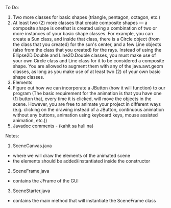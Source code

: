 To Do:

1. Two more classes for basic shapes (triangle, pentagon, octagon, etc.)
2. At least two (2) more classes that create composite shapes — a composite shape is onethat is created using a  combination of two or more instances of your basic shape classes. For example, you can create a Sun class, and inside that class, there is a Circle object (from the class that you created) for the sun's center, and a few Line objects (also from the class that you created) for the rays. Instead of using the Ellipse2D.Double and Line2D.Double classes, you must make use of your own Circle class and Line class for it to be considered a composite shape. You are allowed to augment them with any of the java.awt.geom classes, as long as you make use of at least two (2) of your own basic shape classes.
3. Elements
4. Figure out how we can incorporate a JButton (how it will function) to our program (The basic requirement for the animation is that you have one (1) button that, every time it is clicked, will move the objects in the scene. However, you are free to animate your project in different ways (e.g. clicking on the drawing instead of a JButton, continuous animation without any buttons, animation using keyboard keys, mouse assisted animation, etc.))
5. Javadoc comments - (kahit sa huli na)


Notes:

1. SceneCanvas.java
- where we will draw the elements of the animated scene
- the elements should be added/instantiated inside the constructor
2. SceneFrame.java
- contains the JFrame of the GUI
3. SceneStarter.java
- contains the main method that will instantiate the SceneFrame class